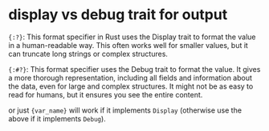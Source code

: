 # display vs debug trait for output

`{:?}`: This format specifier in Rust uses the Display trait to format the value in a human-readable way. This often works well for smaller values, but it can truncate long strings or complex structures.

`{:#?}`: This format specifier uses the Debug trait to format the value. It gives a more thorough representation, including all fields and information about the data, even for large and complex structures. It might not be as easy to read for humans, but it ensures you see the entire content.

or just `{var_name}` will work if it implements `Display` (otherwise use the above if it implements `Debug`).

